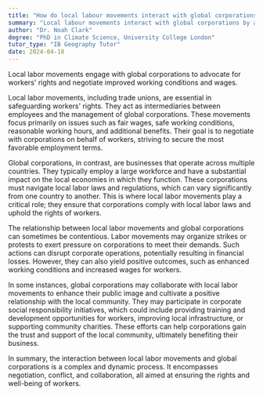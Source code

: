 ```yaml
---
title: "How do local labour movements interact with global corporations?"
summary: "Local labour movements interact with global corporations by advocating for workers' rights and negotiating better working conditions and wages."
author: "Dr. Noah Clark"
degree: "PhD in Climate Science, University College London"
tutor_type: "IB Geography Tutor"
date: 2024-04-18
---
```


Local labor movements engage with global corporations to advocate for workers' rights and negotiate improved working conditions and wages.

Local labor movements, including trade unions, are essential in safeguarding workers' rights. They act as intermediaries between employees and the management of global corporations. These movements focus primarily on issues such as fair wages, safe working conditions, reasonable working hours, and additional benefits. Their goal is to negotiate with corporations on behalf of workers, striving to secure the most favorable employment terms.

Global corporations, in contrast, are businesses that operate across multiple countries. They typically employ a large workforce and have a substantial impact on the local economies in which they function. These corporations must navigate local labor laws and regulations, which can vary significantly from one country to another. This is where local labor movements play a critical role; they ensure that corporations comply with local labor laws and uphold the rights of workers.

The relationship between local labor movements and global corporations can sometimes be contentious. Labor movements may organize strikes or protests to exert pressure on corporations to meet their demands. Such actions can disrupt corporate operations, potentially resulting in financial losses. However, they can also yield positive outcomes, such as enhanced working conditions and increased wages for workers.

In some instances, global corporations may collaborate with local labor movements to enhance their public image and cultivate a positive relationship with the local community. They may participate in corporate social responsibility initiatives, which could include providing training and development opportunities for workers, improving local infrastructure, or supporting community charities. These efforts can help corporations gain the trust and support of the local community, ultimately benefiting their business.

In summary, the interaction between local labor movements and global corporations is a complex and dynamic process. It encompasses negotiation, conflict, and collaboration, all aimed at ensuring the rights and well-being of workers.
    